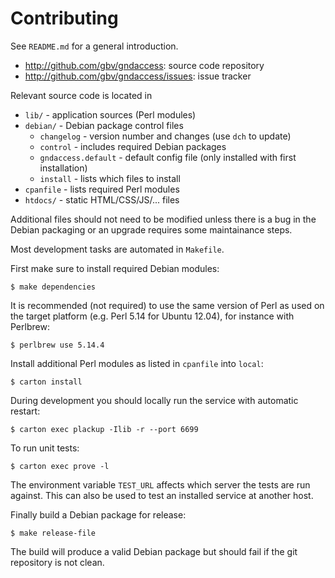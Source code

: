 # Contributing

See `README.md` for a general introduction.

* <http://github.com/gbv/gndaccess>: source code repository
* <http://github.com/gbv/gndaccess/issues>: issue tracker

Relevant source code is located in

* `lib/` - application sources (Perl modules)
* `debian/` - Debian package control files 
    * `changelog` - version number and changes 
      (use `dch` to update)
    * `control` - includes required Debian packages
    * `gndaccess.default` - default config file 
      (only installed with first installation)
    * `install` - lists which files to install
* `cpanfile` - lists required Perl modules
* `htdocs/` - static HTML/CSS/JS/... files

Additional files should not need to be modified unless there is a bug in the
Debian packaging or an upgrade requires some maintainance steps.

Most development tasks are automated in `Makefile`.

First make sure to install required Debian modules:

    $ make dependencies

It is recommended (not required) to use the same version of Perl as used on the
target platform (e.g. Perl 5.14 for Ubuntu 12.04), for instance with Perlbrew:

    $ perlbrew use 5.14.4

Install additional Perl modules as listed in `cpanfile` into `local`:

    $ carton install

During development you should locally run the service with automatic restart:

    $ carton exec plackup -Ilib -r --port 6699
    
To run unit tests:

    $ carton exec prove -l

The environment variable `TEST_URL` affects which server the tests are run
against. This can also be used to test an installed service at another host.

Finally build a Debian package for release:

    $ make release-file

The build will produce a valid Debian package but should fail if the git
repository is not clean.
